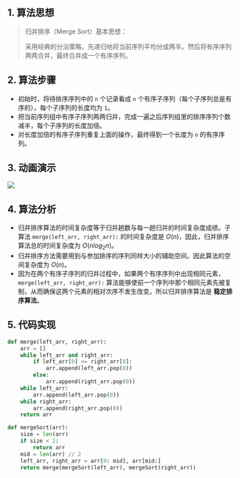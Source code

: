 ## 1. 算法思想

> 归并排序（Merge Sort）基本思想：
>
> 采用经典的分治策略，先递归地将当前序列平均分成两半。然后将有序序列两两合并，最终合并成一个有序序列。

## 2. 算法步骤

- 初始时，将待排序序列中的 `n` 个记录看成 `n` 个有序子序列（每个子序列总是有序的），每个子序列的长度均为 `1`。
- 把当前序列组中有序子序列两两归并，完成一遍之后序列组里的排序序列个数减半，每个子序列的长度加倍。
- 对长度加倍的有序子序列重复上面的操作，最终得到一个长度为 `n` 的有序序列。

## 3. 动画演示

![](https://www.runoob.com/wp-content/uploads/2019/03/mergeSort.gif)

## 4. 算法分析

- 归并排序算法的时间复杂度等于归并趟数与每一趟归并的时间复杂度成绩。子算法 `merge(left_arr, right_arr):` 的时间复杂度是 $O(n)$，因此，归并排序算法总的时间复杂度为 $O(nlog_2n)$。
- 归并排序方法需要用到与参加排序的序列同样大小的辅助空间。因此算法的空间复杂度为 $O(n)$。
- 因为在两个有序子序列的归并过程中，如果两个有序序列中出现相同元素，`merge(left_arr, right_arr):` 算法能够使前一个序列中那个相同元素先被复制，从而确保这两个元素的相对次序不发生改变。所以归并排序算法是 **稳定排序算法**。

## 5. 代码实现

```Python
def merge(left_arr, right_arr):
    arr = []
    while left_arr and right_arr:
        if left_arr[0] <= right_arr[0]:
            arr.append(left_arr.pop(0))
        else:
            arr.append(right_arr.pop(0))
    while left_arr:
        arr.append(left_arr.pop(0))
    while right_arr:
        arr.append(right_arr.pop(0))
    return arr

def mergeSort(arr):
    size = len(arr)
    if size < 2:
        return arr
    mid = len(arr) // 2
    left_arr, right_arr = arr[0: mid], arr[mid:]
    return merge(mergeSort(left_arr), mergeSort(right_arr))
```

